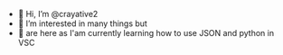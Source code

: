 - 👋 Hi, I’m @crayative2
- 👀 I’m interested in many things but
- 🌱 are here as I'am currently learning how to use JSON and python in VSC

<!---
crayative2/crayative2 is a ✨ special ✨ repository because its `README.md` (this file) appears on your GitHub profile.
You can click the Preview link to take a look at your changes.
--->
